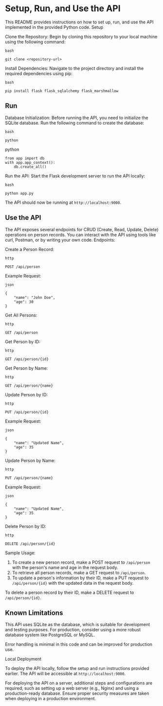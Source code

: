 <h1>Setup, Run, and Use the API</h1>

This README provides instructions on how to set up, run, and use the API implemented in the provided Python code.
Setup

Clone the Repository: Begin by cloning this repository to your local machine using the following command:

    bash

    git clone <repository-url>

Install Dependencies: Navigate to the project directory and install the required dependencies using pip:

    bash

    pip install flask flask_sqlalchemy flask_marshmallow

<h2>Run</h2>
Database Initialization: Before running the API, you need to initialize the SQLite database. Run the following command to create the database:


    bash

    python
    
python

    from app import db
    with app.app_context():
        db.create_all()

Run the API: Start the Flask development server to run the API locally:

    bash

    python app.py

The API should now be running at ```http://localhost:9000```.

<h2>Use the API</h2>

The API exposes several endpoints for CRUD (Create, Read, Update, Delete) operations on person records. You can interact with the API using tools like curl, Postman, or by writing your own code.
Endpoints:

Create a Person Record:

    http

    POST /api/person

Example Request:

    json

    {
        "name": "John Doe",
        "age": 30
    }

Get All Persons:

    http

    GET /api/person

Get Person by ID:

    http

    GET /api/person/{id}

Get Person by Name:

    http

    GET /api/person/{name}

Update Person by ID:

    http

    PUT /api/person/{id}

Example Request:

    json

    {
        "name": "Updated Name",
        "age": 35
    }

Update Person by Name:

    http

    PUT /api/person/{name}

Example Request:

    json

    {
        "name": "Updated Name",
        "age": 35
    }

Delete Person by ID:

    http

    DELETE /api/person/{id}

Sample Usage:

1. To create a new person record, make a POST request to ```/api/person``` with the person's name and age in the request body.
2. To retrieve all person records, make a GET request to ```/api/person```.
3. To update a person's information by their ID, make a PUT request to ```/api/person/{id}``` with the updated data in the request body.

To delete a person record by their ID, make a DELETE request to ```/api/person/{id}```.


<h2><strong>Known Limitations </strong></h2>

This API uses SQLite as the database, which is suitable for development and testing purposes. For production, consider using a more robust database system like PostgreSQL or MySQL.

Error handling is minimal in this code and can be improved for production use.

Local Deployment

To deploy the API locally, follow the setup and run instructions provided earlier. The API will be accessible at ```http://localhost:9000```.

For deploying the API on a server, additional steps and configurations are required, such as setting up a web server (e.g., Nginx) and using a production-ready database. Ensure proper security measures are taken when deploying in a production environment.
